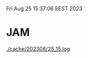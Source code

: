 Fri Aug 25 15:37:06 EEST 2023
# JAM
<a href='./cache/202308/25_15.log'>./cache/202308/25_15.log</a>
